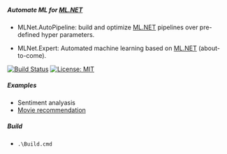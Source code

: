 ##### Automate ML for [ML.NET](https://dotnet.microsoft.com/apps/machinelearning-ai/ml-dotnet)

- MLNet.AutoPipeline: build and optimize [ML.NET](https://dotnet.microsoft.com/apps/machinelearning-ai/ml-dotnet) pipelines over pre-defined hyper parameters.

- MLNet.Expert: Automated machine learning based on [ML.NET](https://dotnet.microsoft.com/apps/machinelearning-ai/ml-dotnet) (about-to-come).

[![Build Status](https://devdiv.visualstudio.com/DevDiv/_apis/build/status/LittleLittleCloud.machinelearning-auto-pipeline?branchName=master)](https://devdiv.visualstudio.com/DevDiv/_build/latest?definitionId=12900&branchName=master) [![License: MIT](https://img.shields.io/badge/License-MIT-yellow.svg)](https://opensource.org/licenses/MIT)


##### Examples
- Sentiment analyasis
- [Movie recommendation](examples/Movie&#32;Recommendation/README.md)

##### Build 
- `.\Build.cmd`
